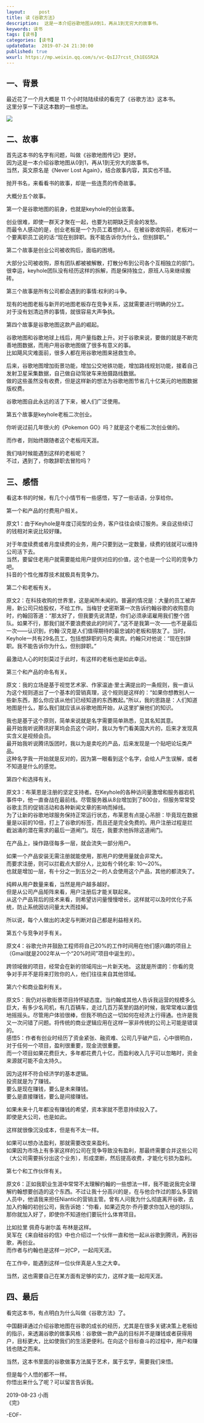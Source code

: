 ```yaml
---   
layout:     post  
title: 读《谷歌方法》  
description:  这是一本介绍谷歌地图从0到1，再从1到无穷大的故事书。   
keywords: 读书  
tags: [读书]  
categories: [读书]  
updateData:  2019-07-24 21:30:00  
published: true  
wxurl: https://mp.weixin.qq.com/s/vc-QsIJ7rcst_Ch1EG5R2A  
---  
```




## 一、背景  


最近花了一个月大概是 11 个小时陆陆续续的看完了《谷歌方法》这本书。  
这里分享一下读这本数的一些想法。  

![](https://res2019.tiankonguse.com/images/2019/08/24/001.png)

## 二、故事  


首先这本书的名字有问题，叫做《谷歌地图传记》更好。  
因为这是一本介绍谷歌地图从0到1，再从1到无穷大的故事书。  
当然，英文原名是《Never Lost Again》，结合故事内容，其实也不错。  


抛开书名，来看看书的故事，却是一些连贯的传奇故事。  


大概分五个故事。  


第一个是谷歌地图的前身，也就是keyhole的创业故事。  


创业很难，即使一群天才聚在一起，也要为初期缺乏资金的发愁。  
而最令人感动的是，创业老板是一个为员工着想的人。在被谷歌收购前，老板对一个要离职员工说的话:“现在别辞职。我不能告诉你为什么，但别辞职。”  


第二个故事是创业公司被收购后，面临的困境。  


大部分公司被收购，原有团队都被被解散，打散分布到公司各个互相独立的部门。  
很幸运，keyhole团队没有经历这样的拆解，而是保持独立，原班人马来继续搬砖。  


第三个故事是所有公司都会遇到的事情:权利的斗争。  


现有的地图老板与新开的地图老板存在竞争关系，这就需要进行明确的分工。  
对于没有划清边界的事情，就很容易大声争执。  


第四个故事是谷歌地图这款产品的崛起。  


谷歌地图和谷歌地球上线后，用户量指数上升。对于谷歌来说，要做的就是不断完善地图数据，而用户用谷歌地图做了很多有意义的事。  
比如飓风灾难面前，很多人都在用谷歌地图来拯救生命。  


后来，谷歌地图增加街景功能，增加公交地铁功能，增加路线规划功能，接着自己发射卫星采集数据，自己做自动驾驶车来拍摄路线数据。  
做的这些虽然没有收费，但是这样新的想法为谷歌地图节省几十亿美元的地图数据版权费。  


谷歌地图自此永远的活了下来，被人们广泛使用。  


第五个故事是keyhole老板二次创业。  


你听说过前几年很火的《Pokemon GO》吗？就是这个老板二次创业做的。  


而作者，则始终跟随者这个老板闯天涯。  


我们啥时候能遇到这样的老板呢？  
不过，遇到了，你敢辞职去冒险吗？  


## 三、感悟  


看这本书的时候，有几个小情节有一些感悟，写了一些话语，分享给你。  


第一个和产品的付费用户相关。  


原文1：由于Keyhole是年度订阅型的业务，客户往往会续订服务。来自这些续订的钱相对来说比较好赚。  


对于年度续费或者月度续费的业务，用户只要到达一定数量，续费的钱就可以维持公司活下去。  
当然，要留住老用户就需要能给用户提供对应的价值，这个也是一个公司的竞争力吧。  
抖音的个性化推荐技术就极具有竞争力。  


第二个和老板有关。  


原文2：在科技收购的世界里，这是闻所未闻的。普遍的情况是：大量的员工被弃用，新公司只给股权，不给工作。当梅甘·史密斯第一次告诉约翰谷歌的收购意向时，约翰回答道：“那太好了，但我要先说清楚，你们必须承诺雇用我们整个团队。如果不行，那我们就不要浪费彼此的时间了。”这不是我第一次——也不是最后一次——认识到，约翰·汉克是人们值得期待的最忠诚的老板和朋友了。当时，Keyhole一共有29名员工，包括想辞职的马克·奥宾。约翰只对他说：“现在别辞职。我不能告诉你为什么，但别辞职。”  


最激动人心的时刻莫过于此时，有这样的老板也是如此幸运。  


第三个和产品的命名有关。  


原文：我的立场是基于视觉艺术家、作家温迪·里士满提出的一条规则，我一直认为这个规则道出了一个基本的营销真理，这个规则是这样的：“如果你想教别人一些新东西，那么你应该从他们已经知道的东西教起。”所以，我的思路是：人们知道地图是什么，那么我们就应该从谷歌地图开始，从这里扩展他们的知识。  


我也是基于这个原则，简单来说就是名字需要简单熟悉，见其名知其意。  
最开始我听说腾讯好莱坞会员这个词时，我以为专门看美国大片的，后来才发现真实含义是视频会员。  
最开始我听说腾讯饭团时，我以为是卖吃的产品，后来发现是一个贴吧论坛类产品。  
这种名字我一开始就是反对的，因为第一眼看到这个名字，会给人产生误解，或者不知道是什么的感觉。  


第四个和选择有关。  


原文3：布莱恩是注册的坚定支持者。在Keyhole的各种访问量激增和服务器宕机事件中，他一直奋战在最前线。尽管服务器从8台增加到了800台，但服务常常受谷歌主页的促销活动和各种新闻文章的影响而掉线。  
为了让新的谷歌地球服务保持正常运行状态，布莱恩有点提心吊胆：毕竟现在数据量是以前的10倍，打上了谷歌的标签，而且还是完全免费的。用户注册过程是拦截汹涌的潜在需求的最后一道闸门。现在，我要求他拆除这道闸门。  


在产品上，操作路径每多一层，就会流失一部分用户。  


如果一个产品安装无需注册就能使用，那用户的使用量就会非常大。  
而要求注册，则可以拦截点大部分人，比如有个转化率: 10～20%。  
也就是增加一层，有十分之一到五分之一的人会使用这个产品，其他的都流失了。  


纯粹从用户数量来看，当然是用户越多越好。  
但是从公司产品矩阵来看，用户注册后才能关联起来。  
从这个产品背后的技术来看，则希望访问量慢慢增长，这样就可以及时优化子系统，防止系统因访问量太大而挂掉。  


所以说，每个人做出的决定与判断对自己都是利益相关的。  


第五个与竞争对手有关。  


原文4：谷歌允许并鼓励工程师将自己20%的工作时间用在他们感兴趣的项目上（Gmail就是2002年从一个“20%时间”项目中诞生的）。  


跨领域做的项目，经常会在新的领域闯出一片新天地。 这就是所谓的：你看的竞争对手并不是将来打败你的人，他们往往来自其他领域。  


第六个和商业盈利有关。  


原文5：我仍对谷歌街景项目持怀疑态度。当约翰或其他人告诉我运营的规模多么巨大，有多少名司机，有几百辆车，走过几百万英里的路的时候，我常常难以置信地摇摇头。尽管用户体验很棒，但我不明白这一切如何在经济上行得通。也许是我又一次问错了问题。将传统的商业逻辑应用在这样一家非传统的公司上可能是错误的。  
感悟5：作者有创业时经历了资金紧张、融资难、公司几乎破产后，心中很明白，对于任何一个项目，盈利很重要，现金流很重要。  
而一个项目如果花费巨大，多年都花费几十亿，而盈利收入几乎可以忽略时，资金来源就可能不会太持久。  


因为这样不符合经济学的基本逻辑。  
投资就是为了赚钱。  
要么是现在赚钱，要么是未来赚钱。  
要么是直接赚钱，要么是间接赚钱。  


如果未来十几年都没有赚钱的希望，资本家就不愿意持续投入了。  
即使是大公司，也是如此。  


这样就很像沉没成本，但是有不太一样。  


如果可以想办法盈利，那就需要改变来盈利。  
如果因为市场上有多家这样的公司在竞争导致没有盈利，那最终需要合并这些公司（大公司需要拆分出这个业务），形成垄断，然后提高收费，才能化亏损为盈利。  


第七个和工作伙伴有关。  


原文6：正如我职业生涯中常常不太理解约翰的一些想法一样，我不能说我完全理解约翰想要创造的这个东西。不过让我十分高兴的是，在与他合作过的那么多营销人员中，他请我来担任Niantic的营销主管。曾有人问我为什么彻底离开谷歌，去加入约翰的初创公司，我告诉她：“你看，如果迈克尔·乔丹要求你加入他的球队，那你就加入好了，即使你不知道他们要玩什么体育项目。  

比如拉里 佩奇与谢尔盖 布林是这样。  
吴军在《来自硅谷的信》中也介绍过一个伙伴一直和他一起从谷歌到腾讯，再到谷歌，再创业。  
而作者与约翰也是这样一对CP，一起闯天涯。  


在工作中，能遇到这样一位伙伴真是人生之大幸。  


当然，这也需要自己在某方面有足够的实力，这样才能一起闯天涯。  


## 四、最后  


看完这本书，有点明白为什么叫做《谷歌方法》了。  


中国翻译通过介绍谷歌地图在谷歌的成长的经历，尤其是在很多关键决策上老板给的指示，来透漏谷歌的做事风格：谷歌做一款产品的目标并不是赚钱或者获得用户，目标更大，比如使我们的生活更便利。在向这个目标奋斗的过程中，用户和赚钱也随之而来。  

当然，这本书里面的谷歌做事方法属于艺术，属于玄学，需要我们来悟。  


但是每个人悟的都不一样。  
你悟出来什么了呢？可以留言告诉我。  







2019-08-23 小雨  
《完》

-EOF-  

